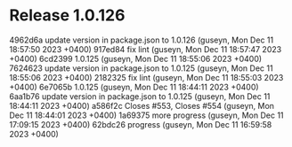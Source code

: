 # Release 1.0.126

4962d6a update version in package.json to 1.0.126 (guseyn, Mon Dec 11 18:57:50 2023 +0400)
917ed84 fix lint (guseyn, Mon Dec 11 18:57:47 2023 +0400)
6cd2399 1.0.125 (guseyn, Mon Dec 11 18:55:06 2023 +0400)
7624623 update version in package.json to 1.0.125 (guseyn, Mon Dec 11 18:55:06 2023 +0400)
2182325 fix lint (guseyn, Mon Dec 11 18:55:03 2023 +0400)
6e7065b 1.0.125 (guseyn, Mon Dec 11 18:44:11 2023 +0400)
6aa1b76 update version in package.json to 1.0.125 (guseyn, Mon Dec 11 18:44:11 2023 +0400)
a586f2c Closes #553, Closes #554 (guseyn, Mon Dec 11 18:44:01 2023 +0400)
1a69375 more progress (guseyn, Mon Dec 11 17:09:15 2023 +0400)
62bdc26 progress (guseyn, Mon Dec 11 16:59:58 2023 +0400)
